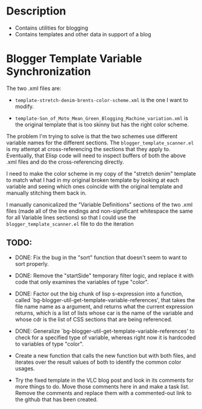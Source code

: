 Description
=================

 - Contains utilities for blogging
 - Contains templates and other data in support of a blog

Blogger Template Variable Synchronization
=================

The two .xml files are:

 - `template-stretch-denim-brents-color-scheme.xml` is the one I want to
   modify.

 - `template-Son_of_Moto_Mean_Green_Blogging_Machine_variation.xml` is
   the original template that is too skinny but has the right color
   scheme.

The problem I'm trying to solve is that the two schemes use different
variable names for the different sections. The
`blogger_template_scanner.el` is my attempt at cross-referencing the
sections that they apply to. Eventually, that Elisp code will need to
inspect buffers of both the above .xml files and do the
cross-referencing directly.

I need to make the color scheme in my copy of the "stretch denim"
template to match what I had in my original broken template by looking
at each variable and seeing which ones coincide with the original
template and manually stitching them back in.

I manually canonicalized the "Variable Definitions" sections of the
two .xml files (made all of the line endings and non-significant
whitespace the same for all Variable lines sections) so that I could
use the `blogger_template_scanner.el` file to do the iteration

TODO:
-----

 - DONE: Fix the bug in the "sort" function that doesn't seem to want to
   sort properly. 

 - DONE: Remove the "startSide" temporary filter logic, and replace it with
   code that only examines the variables of type "color".

 - DONE: Factor out the big chunk of lisp s-expression into a
   function, called
   `bg-blogger-util-get-template-variable-references', that takes the
   file name name as a argument, and returns what the current
   expression returns, which is a list of lists whose car is the name
   of the variable and whose cdr is the list of CSS sections that are
   being referenced.

 - DONE: Generalize `bg-blogger-util-get-template-variable-references'
   to check for a specified type of variable, whereas right now it is
   hardcoded to variables of type "color".

 - Create a new function that calls the new function but with both
   files, and iterates over the result values of both to identify the
   common color usages.

 - Try the fixed template in the VLC blog post and look in its
   comments for more things to do. Move those comments here in and
   make a task list. Remove the comments and replace them with a
   commented-out link to the github that has been created.



